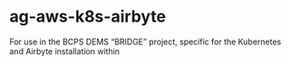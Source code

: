 # ag-aws-k8s-airbyte
For use in the BCPS DEMS “BRIDGE” project, specific for the Kubernetes and Airbyte installation within

